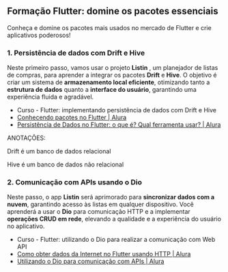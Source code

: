 ## Formação Flutter: domine os pacotes essenciais
Conheça e domine os pacotes mais usados no mercado de Flutter e crie aplicativos poderosos!

### 1. Persistência de dados com Drift e Hive

Neste primeiro passo, vamos usar o projeto **Listin**   , um planejador de listas de compras, para aprender a integrar os pacotes **Drift** e **Hive**. O objetivo é criar um sistema de **armazenamento local eficiente**, otimizando tanto a **estrutura de dados** quanto a **interface do usuário**, garantindo uma experiência fluida e agradável.

- Curso - Flutter: implementando persistência de dados com Drift e Hive   
- [Conhecendo pacotes no Flutter | Alura](https://www.alura.com.br/artigos/pacotes-no-flutter?utm_source=gnarus&utm_medium=timeline) 
- [Persistência de Dados no Flutter: o que é? Qual ferramenta usar? | Alura](https://www.alura.com.br/artigos/alternativas-de-persistencia-de-dados-com-flutter?utm_source=gnarus&utm_medium=timeline) 

ANOTAÇÕES:

Drift é um banco de dados relacional

Hive é um banco de dados não relacional


### 2. Comunicação com APIs usando o Dio

Neste passo, o app **Listin** será aprimorado para **sincronizar dados com a nuvem**, garantindo acesso às listas em qualquer dispositivo. Você aprenderá a usar o **Dio** para comunicação HTTP e a implementar **operações CRUD em rede**, elevando a qualidade e a experiência do usuário no aplicativo.

- Curso - Flutter: utilizando o Dio para realizar a comunicação com Web API   
- [Como obter dados da Internet no Flutter usando HTTP | Alura](https://www.alura.com.br/artigos/obter-dados-internet-flutter-usando-http) 
- [Utilizando o Dio para comunicação com APIs | Alura](https://www.alura.com.br/artigos/dio-para-comunicacao-com-api?utm_source=gnarus&utm_medium=timeline) 